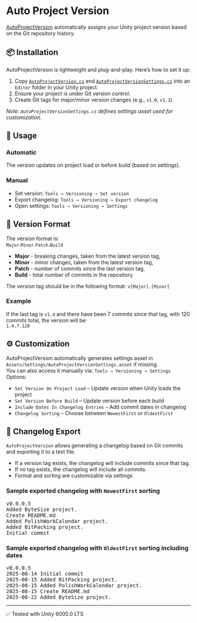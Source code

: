 ﻿# Auto Project Version
[AutoProjectVersion](Editor/AutoProjectVersion.cs) automatically assigns your Unity project version based on the Git repository history.

## 📦 Installation
AutoProjectVersion is lightweight and plug-and-play. Here’s how to set it up:

1. Copy [`AutoProjectVersion.cs`](Editor/AutoProjectVersion.cs) and [`AutoProjectVersionSettings.cs`](Editor/AutoProjectVersionSettings.cs) into an `Editor` folder in your Unity project.
2. Ensure your project is under Git version control.
3. Create Git tags for major/minor version changes (e.g., `v1.0`, `v1.1`).

_Note: `AutoProjectVersionSettings.cs` defines settings asset used for customization._
## 🚀 Usage

### Automatic  
The version updates on project load or before build (based on settings).
### Manual  
  - Set version: `Tools → Versioning → Set version`  
  - Export changelog: `Tools → Versioning → Export changelog`
  - Open settings: `Tools → Versioning → Settings`

## 📌 Version Format
The version format is:  
`Major`.`Minor`.`Patch`.`Build`  
- **Major** - breaking changes, taken from the latest version tag,  
- **Minor** - minor changes, taken from the latest version tag,  
- **Patch** - number of commits since the last version tag,  
- **Build** - total number of commits in the repository  

The version tag should be in the following format: `v[Major].[Minor]`

### Example
If the last tag is `v1.4` and there have been 7 commits since that tag, with 120 commits total, the version will be:  
`1.4.7.120`

## ⚙️ Customization
AutoProjectVersion automatically generates settings asset in `Assets/Settings/AutoProjectVersionSettings.asset` if missing.  
You can also access it manually via: `Tools → Versioning → Settings`  
Options:
- `Set Version On Project Load` – Update version when Unity loads the project
- `Set Version Before Build` – Update version before each build
- `Include Dates In Changelog Entries` – Add commit dates in changelog
- `Changelog Sorting` – Choose between `NewestFirst` or `OldestFirst`

## 📑 Changelog Export
`AutoProjectVersion` allows generating a changelog based on Git commits and exporting it to a text file.

- If a version tag exists, the changelog will include commits since that tag.
- If no tag exists, the changelog will include all commits. 
- Format and sorting are customizable via settings

### Sample exported changelog with `NewestFirst` sorting
<pre>
v0.0.0.5
Added ByteSize project.
Create README.md
Added PolishWorkCalendar project.
Added BitPacking project.
Initial commit
</pre>
### Sample exported changelog with `OldestFirst` sorting including dates  
<pre>
v0.0.0.5
2025-08-14 Initial commit
2025-08-15 Added BitPacking project.
2025-08-15 Added PolishWorkCalendar project.
2025-08-15 Create README.md
2025-08-22 Added ByteSize project.
</pre>

---

✅ Tested with Unity 6000.0 LTS